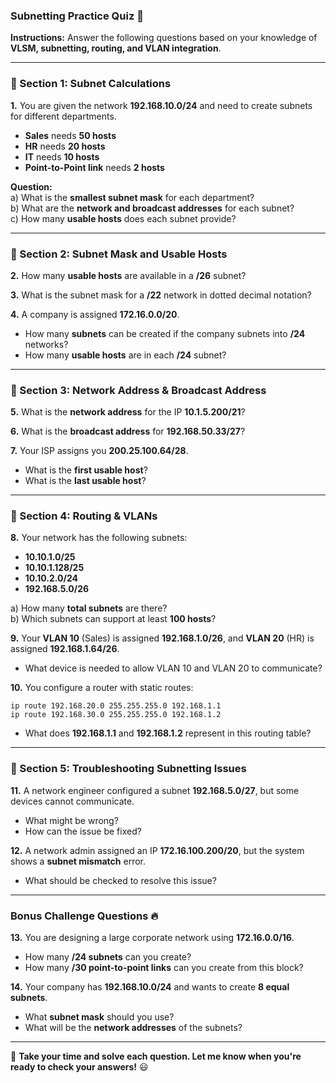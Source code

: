 ### **Subnetting Practice Quiz** 📝

**Instructions:** Answer the following questions based on your knowledge of **VLSM, subnetting, routing, and VLAN integration**.

---

### **🔹 Section 1: Subnet Calculations**

**1.** You are given the network **192.168.10.0/24** and need to create subnets for different departments.

- **Sales** needs **50 hosts**
- **HR** needs **20 hosts**
- **IT** needs **10 hosts**
- **Point-to-Point link** needs **2 hosts**

**Question:**  
a) What is the **smallest subnet mask** for each department?  
b) What are the **network and broadcast addresses** for each subnet?  
c) How many **usable hosts** does each subnet provide?

---

### **🔹 Section 2: Subnet Mask and Usable Hosts**

**2.** How many **usable hosts** are available in a **/26** subnet?

**3.** What is the subnet mask for a **/22** network in dotted decimal notation?

**4.** A company is assigned **172.16.0.0/20**.

- How many **subnets** can be created if the company subnets into **/24** networks?
- How many **usable hosts** are in each **/24** subnet?

---

### **🔹 Section 3: Network Address & Broadcast Address**

**5.** What is the **network address** for the IP **10.1.5.200/21**?

**6.** What is the **broadcast address** for **192.168.50.33/27**?

**7.** Your ISP assigns you **200.25.100.64/28**.

- What is the **first usable host**?
- What is the **last usable host**?

---

### **🔹 Section 4: Routing & VLANs**

**8.** Your network has the following subnets:

- **10.10.1.0/25**
- **10.10.1.128/25**
- **10.10.2.0/24**
- **192.168.5.0/26**

a) How many **total subnets** are there?  
b) Which subnets can support at least **100 hosts**?

**9.** Your **VLAN 10** (Sales) is assigned **192.168.1.0/26**, and **VLAN 20** (HR) is assigned **192.168.1.64/26**.

- What device is needed to allow VLAN 10 and VLAN 20 to communicate?

**10.** You configure a router with static routes:

```
ip route 192.168.20.0 255.255.255.0 192.168.1.1
ip route 192.168.30.0 255.255.255.0 192.168.1.2
```

- What does **192.168.1.1** and **192.168.1.2** represent in this routing table?

---

### **🔹 Section 5: Troubleshooting Subnetting Issues**

**11.** A network engineer configured a subnet **192.168.5.0/27**, but some devices cannot communicate.

- What might be wrong?
- How can the issue be fixed?

**12.** A network admin assigned an IP **172.16.100.200/20**, but the system shows a **subnet mismatch** error.

- What should be checked to resolve this issue?

---

### **Bonus Challenge Questions 🔥**

**13.** You are designing a large corporate network using **172.16.0.0/16**.

- How many **/24 subnets** can you create?
- How many **/30 point-to-point links** can you create from this block?

**14.** Your company has **192.168.10.0/24** and wants to create **8 equal subnets**.

- What **subnet mask** should you use?
- What will be the **network addresses** of the subnets?

---

🚀 **Take your time and solve each question. Let me know when you're ready to check your answers!** 😃